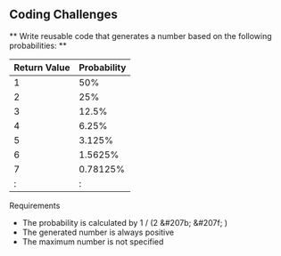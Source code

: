 ## Coding Challenges



** Write reusable code that generates a number based on the following probabilities: ** 

|Return Value|Probability|
|-----|-----|
|1|50%|
|2|25%|
|3|12.5%|
|4|6.25%|
|5|3.125%|
|6|1.5625%|
|7|0.78125%|
|:|:|


Requirements
* The probability is calculated by 1 / (2 &#207b; &#207f; )
* The generated number is always positive
* The maximum number is not specified
